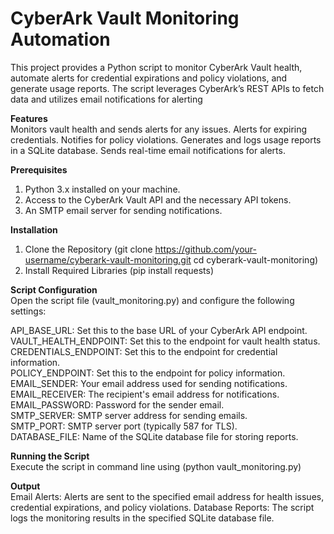 # CyberArk Vault Monitoring Automation

This project provides a Python script to monitor CyberArk Vault health, automate alerts for credential expirations and policy violations, and generate usage reports. The script leverages CyberArk’s REST APIs to fetch data and utilizes email notifications for alerting

**Features**<br>
Monitors vault health and sends alerts for any issues.
Alerts for expiring credentials.
Notifies for policy violations.
Generates and logs usage reports in a SQLite database.
Sends real-time email notifications for alerts.

**Prerequisites**
1. Python 3.x installed on your machine.
2. Access to the CyberArk Vault API and the necessary API tokens.
3. An SMTP email server for sending notifications.

**Installation**
1. Clone the Repository (git clone https://github.com/your-username/cyberark-vault-monitoring.git
cd cyberark-vault-monitoring)
2. Install Required Libraries (pip install requests)


**Script Configuration**<br>
Open the script file (vault_monitoring.py) and configure the following settings:

API_BASE_URL: Set this to the base URL of your CyberArk API endpoint.<br>
VAULT_HEALTH_ENDPOINT: Set this to the endpoint for vault health status.<br>
CREDENTIALS_ENDPOINT: Set this to the endpoint for credential information.<br>
POLICY_ENDPOINT: Set this to the endpoint for policy information.<br>
EMAIL_SENDER: Your email address used for sending notifications.<br>
EMAIL_RECEIVER: The recipient's email address for notifications.<br>
EMAIL_PASSWORD: Password for the sender email.<br>
SMTP_SERVER: SMTP server address for sending emails.<br>
SMTP_PORT: SMTP server port (typically 587 for TLS).<br>
DATABASE_FILE: Name of the SQLite database file for storing reports.<br>

**Running the Script**<br>
Execute the script in command line using (python vault_monitoring.py)

**Output**<br>
Email Alerts: Alerts are sent to the specified email address for health issues, credential expirations, and policy violations.
Database Reports: The script logs the monitoring results in the specified SQLite database file.
